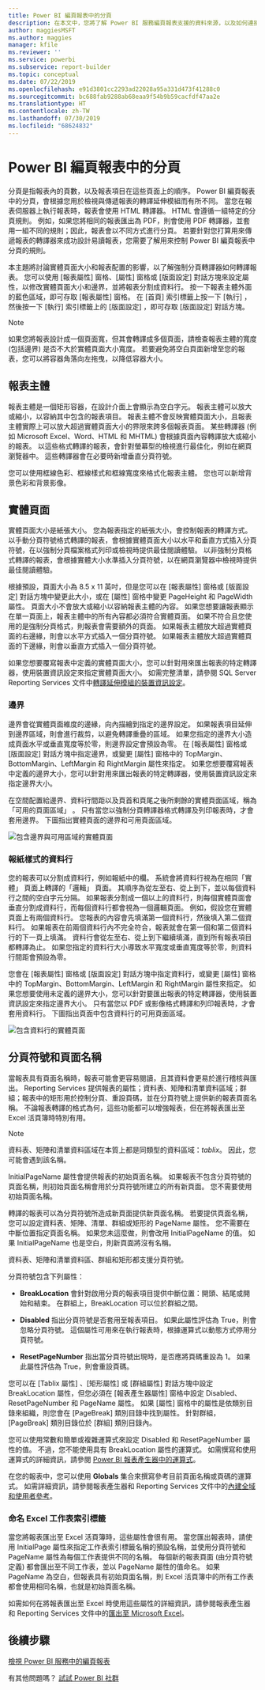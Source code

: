 ```yaml
---
title: Power BI 編頁報表中的分頁
description: 在本文中，您將了解 Power BI 服務編頁報表支援的資料來源，以及如何連接至 Azure SQL Database 資料來源。
author: maggiesMSFT
ms.author: maggies
manager: kfile
ms.reviewer: ''
ms.service: powerbi
ms.subservice: report-builder
ms.topic: conceptual
ms.date: 07/22/2019
ms.openlocfilehash: e91d3801cc2293ad22028a95a331d473f41288c0
ms.sourcegitcommit: bc688fab9288ab68eaa9f54b9b59cacfdf47aa2e
ms.translationtype: HT
ms.contentlocale: zh-TW
ms.lasthandoff: 07/30/2019
ms.locfileid: "68624832"
---
```

# <a name="pagination-in-power-bi-paginated-reports"></a>Power BI 編頁報表中的分頁

 分頁是指報表內的頁數，以及報表項目在這些頁面上的順序。 Power BI 編頁報表中的分頁，會根據您用於檢視與傳遞報表的轉譯延伸模組而有所不同。 當您在報表伺服器上執行報表時，報表會使用 HTML 轉譯器。 HTML 會遵循一組特定的分頁規則。 例如，如果您將相同的報表匯出為 PDF，則會使用 PDF 轉譯器，並套用一組不同的規則；因此，報表會以不同方式進行分頁。 若要針對您打算用來傳遞報表的轉譯器來成功設計易讀報表，您需要了解用來控制 Power BI 編頁報表中分頁的規則。  
  
 本主題將討論實體頁面大小和報表配置的影響，以了解強制分頁轉譯器如何轉譯報表。 您可以使用 [報表屬性]  窗格、[屬性]  窗格或 [版面設定]  對話方塊來設定屬性，以修改實體頁面大小和邊界，並將報表分割成資料行。 按一下報表主體外面的藍色區域，即可存取 [報表屬性]  窗格。 在 [首頁] 索引標籤上按一下 [執行]  ，然後按一下 [執行] 索引標籤上的 [版面設定]  ，即可存取 [版面設定]  對話方塊。  
  
> [!NOTE]  
>  如果您將報表設計成一個頁面寬，但其會轉譯成多個頁面，請檢查報表主體的寬度 (包括邊界) 是否不大於實體頁面大小寬度。 若要避免將空白頁面新增至您的報表，您可以將容器角落向左拖曳，以降低容器大小。  

## <a name="the-report-body"></a>報表主體  
 報表主體是一個矩形容器，在設計介面上會顯示為空白字元。 報表主體可以放大或縮小，以容納其中包含的報表項目。 報表主體不會反映實體頁面大小，且報表主體實際上可以放大超過實體頁面大小的界限來跨多個報表頁面。 某些轉譯器 (例如 Microsoft Excel、Word、HTML 和 MHTML) 會根據頁面內容轉譯放大或縮小的報表。 以這些格式轉譯的報表，會針對螢幕型的檢視進行最佳化，例如在網頁瀏覽器中。 這些轉譯器會在必要時新增垂直分頁符號。  
  
 您可以使用框線色彩、框線樣式和框線寬度來格式化報表主體。 您也可以新增背景色彩和背景影像。  
  
## <a name="the-physical-page"></a>實體頁面  
 實體頁面大小是紙張大小。 您為報表指定的紙張大小，會控制報表的轉譯方式。 以手動分頁符號格式轉譯的報表，會根據實體頁面大小以水平和垂直方式插入分頁符號，在以強制分頁檔案格式列印或檢視時提供最佳閱讀體驗。 以非強制分頁格式轉譯的報表，會根據實體大小水準插入分頁符號，以在網頁瀏覽器中檢視時提供最佳閱讀體驗。  
  
 根據預設，頁面大小為 8.5 x 11 英吋，但是您可以在 [報表屬性]  窗格或 [版面設定]  對話方塊中變更此大小，或在 [屬性]  窗格中變更 PageHeight 和 PageWidth 屬性。 頁面大小不會放大或縮小以容納報表主體的內容。 如果您想要讓報表顯示在單一頁面上，報表主體中的所有內容都必須符合實體頁面。 如果不符合且您使用的是強制分頁格式，則報表會需要額外的頁面。 如果報表主體放大超過實體頁面的右邊緣，則會以水平方式插入一個分頁符號。 如果報表主體放大超過實體頁面的下邊緣，則會以垂直方式插入一個分頁符號。  
  
 如果您想要覆寫報表中定義的實體頁面大小，您可以針對用來匯出報表的特定轉譯器，使用裝置資訊設定來指定實體頁面大小。 如需完整清單，請參閱 SQL Server Reporting Services 文件中[轉譯延伸模組的裝置資訊設定](https://docs.microsoft.com/sql/reporting-services/device-information-settings-for-rendering-extensions-reporting-services?view=sql-server-2017)。  
  
### <a name="margins"></a>邊界

 邊界會從實體頁面維度的邊緣，向內描繪到指定的邊界設定。 如果報表項目延伸到邊界區域，則會進行裁剪，以避免轉譯重疊的區域。 如果您指定的邊界大小造成頁面水平或垂直寬度等於零，則邊界設定會預設為零。 在 [報表屬性]  窗格或 [版面設定]  對話方塊中指定邊界，或變更 [屬性]  窗格中的 TopMargin、BottomMargin、LeftMargin 和 RightMargin 屬性來指定。 如果您想要覆寫報表中定義的邊界大小，您可以針對用來匯出報表的特定轉譯器，使用裝置資訊設定來指定邊界大小。  
  
 在空間配置給邊界、資料行間距以及頁首和頁尾之後所剩餘的實體頁面區域，稱為「可用的頁面區域」  。 只有當您以強制分頁轉譯器格式轉譯及列印報表時，才會套用邊界。 下圖指出實體頁面的邊界和可用頁面區域。  
  
![包含邊界與可用區域的實體頁面](media/paginated-reports-pagination/power-bi-paginated-rs-page-margins.png) 
  
### <a name="newsletter-style-columns"></a>報紙樣式的資料行  

 您的報表可以分割成資料行，例如報紙中的欄。 系統會將資料行視為在相同「實體」  頁面上轉譯的「邏輯」  頁面。 其順序為從左至右、從上到下，並以每個資料行之間的空白字元分隔。 如果報表分割成一個以上的資料行，則每個實體頁面會垂直分割成資料行，而每個資料行都會視為一個邏輯頁面。 例如，假設您在實體頁面上有兩個資料行。 您報表的內容會先填滿第一個資料行，然後填入第二個資料行。 如果報表在前兩個資料行內不完全符合，報表就會在第一個和第二個資料行的下一頁上填滿。 資料行會從左至右、從上到下繼續填滿，直到所有報表項目都轉譯為止。 如果您指定的資料行大小導致水平寬度或垂直寬度等於零，則資料行間距會預設為零。  
  
 您會在 [報表屬性]  窗格或 [版面設定]  對話方塊中指定資料行，或變更 [屬性]  窗格中的 TopMargin、BottomMargin、LeftMargin 和 RightMargin 屬性來指定。 如果您想要使用未定義的邊界大小，您可以針對要匯出報表的特定轉譯器，使用裝置資訊設定來指定邊界大小。 只有當您以 PDF 或影像格式轉譯和列印報表時，才會套用資料行。 下圖指出頁面中包含資料行的可用頁面區域。  
  
![包含資料行的實體頁面](media/paginated-reports-pagination/power-bi-paginated-rs-page-columns.png)
  
## <a name="page-breaks-and-page-names"></a>分頁符號和頁面名稱

 當報表具有頁面名稱時，報表可能會更容易閱讀，且其資料會更易於進行稽核與匯出。 Reporting Services 提供報表的屬性；資料表、矩陣和清單資料區域；群組；報表中的矩形用於控制分頁、重設頁碼，並在分頁符號上提供新的報表頁面名稱。 不論報表轉譯的格式為何，這些功能都可以增強報表，但在將報表匯出至 Excel 活頁簿時特別有用。

> [!NOTE]
> 資料表、矩陣和清單資料區域在本質上都是同類型的資料區域：*tablix*。 因此，您可能會遇到該名稱。 

 InitialPageName 屬性會提供報表的初始頁面名稱。 如果報表不包含分頁符號的頁面名稱，則初始頁面名稱會用於分頁符號所建立的所有新頁面。 您不需要使用初始頁面名稱。  
  
 轉譯的報表可以為分頁符號所造成新頁面提供新頁面名稱。 若要提供頁面名稱，您可以設定資料表、矩陣、清單、群組或矩形的 PageName 屬性。 您不需要在中斷位置指定頁面名稱。 如果您未這麼做，則會改用 InitialPageName 的值。 如果 InitialPageName 也是空白，則新頁面將沒有名稱。  
  
 資料表、矩陣和清單資料區、群組和矩形都支援分頁符號。  
  
 分頁符號包含下列屬性：  
  
- **BreakLocation** 會針對啟用分頁的報表項目提供中斷位置：開頭、結尾或開始和結束。 在群組上，BreakLocation 可以位於群組之間。  
  
- **Disabled** 指出分頁符號是否套用至報表項目。 如果此屬性評估為 True，則會忽略分頁符號。 這個屬性可用來在執行報表時，根據運算式以動態方式停用分頁符號。  
  
- **ResetPageNumber** 指出當分頁符號出現時，是否應將頁碼重設為 1。 如果此屬性評估為 True，則會重設頁碼。  
  
 您可以在 [Tablix 屬性]  、[矩形屬性]  或 [群組屬性]  對話方塊中設定 BreakLocation 屬性，但您必須在 [報表產生器屬性] 窗格中設定 Disabled、ResetPageNumber 和 PageName 屬性。 如果 [屬性] 窗格中的屬性是依類別目錄來組織，則您會在 [PageBreak]  類別目錄中找到屬性。 針對群組，[PageBreak]  類別目錄位於 [群組]  類別目錄內。  
  
 您可以使用常數和簡單或複雜運算式來設定 Disabled 和 ResetPageNumber 屬性的值。 不過，您不能使用具有 BreakLocation 屬性的運算式。 如需撰寫和使用運算式的詳細資訊，請參閱 [Power BI 報表產生器中的運算式](report-builder-expressions.md)。  
  
 在您的報表中，您可以使用 **Globals** 集合來撰寫參考目前頁面名稱或頁碼的運算式。 如需詳細資訊，請參閱報表產生器和 Reporting Services 文件中的[內建全域和使用者參考](https://docs.microsoft.com/sql/reporting-services/report-design/built-in-collections-built-in-globals-and-users-references-report-builder?view=sql-server-2017)。
  
### <a name="naming-excel-worksheet-tabs"></a>命名 Excel 工作表索引標籤

 當您將報表匯出至 Excel 活頁簿時，這些屬性會很有用。 當您匯出報表時，請使用 InitialPage 屬性來指定工作表索引標籤名稱的預設名稱，並使用分頁符號和 PageName 屬性為每個工作表提供不同的名稱。 每個新的報表頁面 (由分頁符號定義) 都會匯出至不同工作表，並以 PageName 屬性的值命名。 如果 PageName 為空白，但報表具有初始頁面名稱，則 Excel 活頁簿中的所有工作表都會使用相同名稱，也就是初始頁面名稱。  
  
 如需如何在將報表匯出至 Excel 時使用這些屬性的詳細資訊，請參閱報表產生器和 Reporting Services 文件中的[匯出至 Microsoft Excel](https://docs.microsoft.com/sql/reporting-services/report-builder/exporting-to-microsoft-excel-report-builder-and-ssrs?view=sql-server-2017)。  
  
## <a name="next-steps"></a>後續步驟

[檢視 Power BI 服務中的編頁報表](paginated-reports-view-power-bi-service.md)

有其他問題嗎？ [試試 Power BI 社群](http://community.powerbi.com/)
